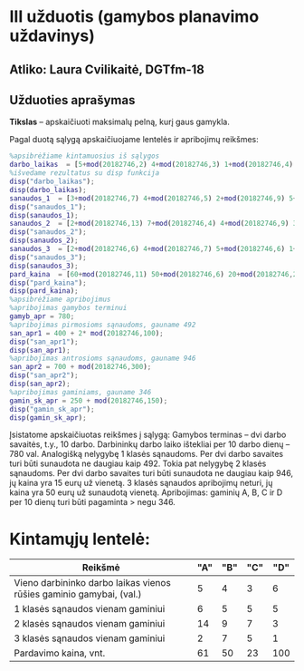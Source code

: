 # III užduotis (gamybos planavimo uždavinys)
## Atliko: Laura Cvilikaitė, DGTfm-18

## Užduoties aprašymas
**Tikslas** – apskaičiuoti maksimalų pelną, kurį gaus gamykla.

Pagal duotą sąlygą apskaičiuojame lentelės ir apribojimų reikšmes:

```Matlab
%apsibrėžiame kintamuosius iš sąlygos
darbo_laikas  = [5+mod(20182746,2) 4+mod(20182746,3) 1+mod(20182746,4) 5+mod(20182746,5)];
%išvedame rezultatus su disp funkcija
disp("darbo_laikas");
disp(darbo_laikas);
sanaudos_1  = [3+mod(20182746,7) 4+mod(20182746,5) 2+mod(20182746,9) 5+mod(20182746,3)];
disp("sanaudos_1");
disp(sanaudos_1);
sanaudos_2  = [2+mod(20182746,13) 7+mod(20182746,4) 4+mod(20182746,9) 3+mod(20182746,3)];
disp("sanaudos_2");
disp(sanaudos_2);
sanaudos_3  = [2+mod(20182746,6) 4+mod(20182746,7) 5+mod(20182746,6) 1+mod(20182746,3)];
disp("sanaudos_3");
disp(sanaudos_3);
pard_kaina  = [60+mod(20182746,11) 50+mod(20182746,6) 20+mod(20182746,21) 70+mod(20182746,36)];
disp("pard_kaina");
disp(pard_kaina);
%apsibrėžiame apribojimus
%apribojimas gamybos terminui
gamyb_apr = 780;
%apribojimas pirmosioms sąnaudoms, gauname 492
san_apr1 = 400 + 2* mod(20182746,100);
disp("san_apr1");
disp(san_apr1);
%apribojimas antrosioms sąnaudoms, gauname 946
san_apr2 = 700 + mod(20182746,300);
disp("san_apr2");
disp(san_apr2);
%apribojimas gaminiams, gauname 346
gamin_sk_apr = 250 + mod(20182746,150);
disp("gamin_sk_apr");
disp(gamin_sk_apr);
```
Įsistatome apskaičiuotas reikšmes į sąlygą:
Gamybos terminas – dvi darbo savaitės, t.y., 10 darbo. Darbininkų darbo laiko ištekliai per 10 darbo dienų – 780 val.
Analogišką nelygybę 1 klasės sąnaudoms. Per dvi darbo savaites turi būti sunaudota ne daugiau kaip 492.
Tokia pat nelygybę 2 klasės sąnaudoms. Per dvi darbo savaites turi būti sunaudota ne daugiau kaip 946, jų kaina yra 15 eurų už vienetą.
3 klasės sąnaudos apribojimų neturi, jų kaina yra 50 eurų už sunaudotą vienetą.
Apribojimas: gaminių A, B, C ir D per 10 dienų turi būti pagaminta > negu 346.

# Kintamųjų lentelė:
Reikšmė  | "A" | "B" | "C" | "D" |
 ---- | ---- | ---- |  ---- | ---- | 
Vieno darbininko darbo laikas vienos rūšies gaminio gamybai, (val.) | 5   |  4  |   3  |   6
1 klasės sąnaudos vienam gaminiui | 6  |   5  |   5 |    5
2 klasės sąnaudos vienam gaminiui | 14  |   9  |   7  |   3
3 klasės sąnaudos vienam gaminiui | 2  |   7   |  5  |   1
Pardavimo kaina, vnt. | 61  |  50  |  23  | 100


